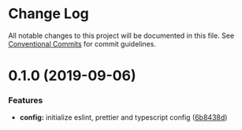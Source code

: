 # Change Log

All notable changes to this project will be documented in this file.
See [Conventional Commits](https://conventionalcommits.org) for commit guidelines.

# 0.1.0 (2019-09-06)


### Features

* **config:** initialize eslint, prettier and typescript config ([6b8438d](https://gitlab.com/jrobic/react-graphql-prisma-ts/commit/6b8438d))
